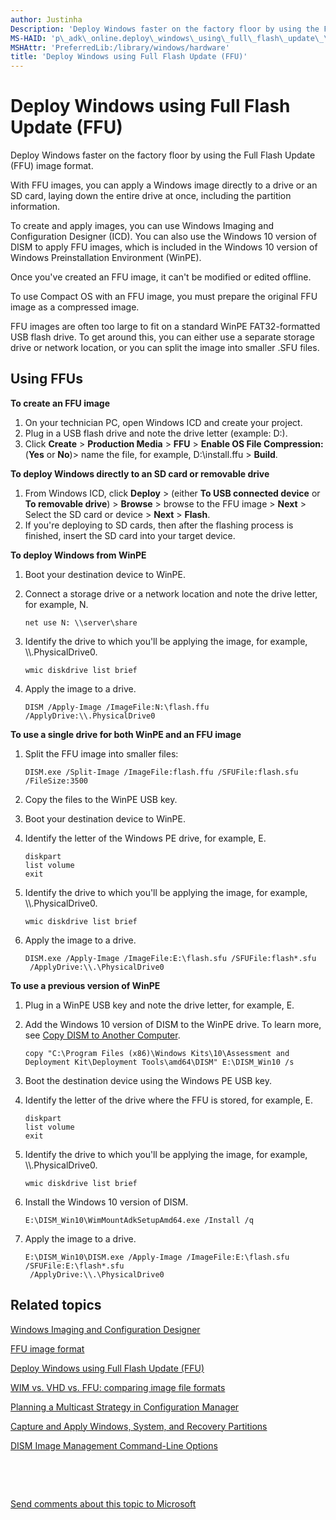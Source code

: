 ```yaml
---
author: Justinha
Description: 'Deploy Windows faster on the factory floor by using the Full Flash Update (FFU) image format.'
MS-HAID: 'p\_adk\_online.deploy\_windows\_using\_full\_flash\_update\_\_ffu\_'
MSHAttr: 'PreferredLib:/library/windows/hardware'
title: 'Deploy Windows using Full Flash Update (FFU)'
---
```


# Deploy Windows using Full Flash Update (FFU)


Deploy Windows faster on the factory floor by using the Full Flash Update (FFU) image format.

With FFU images, you can apply a Windows image directly to a drive or an SD card, laying down the entire drive at once, including the partition information.

To create and apply images, you can use Windows Imaging and Configuration Designer (ICD). You can also use the Windows 10 version of DISM to apply FFU images, which is included in the Windows 10 version of Windows Preinstallation Environment (WinPE).

Once you've created an FFU image, it can't be modified or edited offline.

To use Compact OS with an FFU image, you must prepare the original FFU image as a compressed image.

FFU images are often too large to fit on a standard WinPE FAT32-formatted USB flash drive. To get around this, you can either use a separate storage drive or network location, or you can split the image into smaller .SFU files.

## <span id="Using___FFUs"></span><span id="using___ffus"></span><span id="USING___FFUS"></span>Using FFUs


**To create an FFU image**

1.  On your technician PC, open Windows ICD and create your project.
2.  Plug in a USB flash drive and note the drive letter (example: D:).
3.  Click **Create** &gt; **Production Media** &gt; **FFU** &gt; **Enable OS File Compression:** (**Yes** or **No**)&gt; name the file, for example, D:\\install.ffu &gt; **Build**.

**To deploy Windows directly to an SD card or removable drive**

1.  From Windows ICD, click **Deploy** &gt; (either **To USB connected device** or **To removable drive**) &gt; **Browse** &gt; browse to the FFU image &gt; **Next** &gt; Select the SD card or device &gt; **Next** &gt; **Flash**.
2.  If you're deploying to SD cards, then after the flashing process is finished, insert the SD card into your target device.

**To deploy Windows from WinPE**

1.  Boot your destination device to WinPE.
2.  Connect a storage drive or a network location and note the drive letter, for example, N.

    ``` syntax
    net use N: \\server\share
    ```

3.  Identify the drive to which you'll be applying the image, for example, \\\\.PhysicalDrive0.

    ``` syntax
    wmic diskdrive list brief
    ```

4.  Apply the image to a drive.

    ``` syntax
    DISM /Apply-Image /ImageFile:N:\flash.ffu /ApplyDrive:\\.PhysicalDrive0
    ```

**To use a single drive for both WinPE and an FFU image**

1.  Split the FFU image into smaller files:

    ``` syntax
    DISM.exe /Split-Image /ImageFile:flash.ffu /SFUFile:flash.sfu /FileSize:3500
    ```

2.  Copy the files to the WinPE USB key.
3.  Boot your destination device to WinPE.
4.  Identify the letter of the Windows PE drive, for example, E.

    ``` syntax
    diskpart
    list volume
    exit
    ```

5.  Identify the drive to which you'll be applying the image, for example, \\\\.PhysicalDrive0.

    ``` syntax
    wmic diskdrive list brief
    ```

6.  Apply the image to a drive.

    ``` syntax
    DISM.exe /Apply-Image /ImageFile:E:\flash.sfu /SFUFile:flash*.sfu
     /ApplyDrive:\\.\PhysicalDrive0
    ```

**To use a previous version of WinPE**

1.  Plug in a WinPE USB key and note the drive letter, for example, E.
2.  Add the Windows 10 version of DISM to the WinPE drive. To learn more, see [Copy DISM to Another Computer](copy-dism-to-another-computer.md).

    ``` syntax
    copy "C:\Program Files (x86)\Windows Kits\10\Assessment and Deployment Kit\Deployment Tools\amd64\DISM" E:\DISM_Win10 /s
    ```

3.  Boot the destination device using the Windows PE USB key.
4.  Identify the letter of the drive where the FFU is stored, for example, E.

    ``` syntax
    diskpart
    list volume
    exit
    ```

5.  Identify the drive to which you'll be applying the image, for example, \\\\.PhysicalDrive0.

    ``` syntax
    wmic diskdrive list brief
    ```

6.  Install the Windows 10 version of DISM.

    ``` syntax
    E:\DISM_Win10\WimMountAdkSetupAmd64.exe /Install /q
    ```

7.  Apply the image to a drive.

    ``` syntax
    E:\DISM_Win10\DISM.exe /Apply-Image /ImageFile:E:\flash.sfu /SFUFile:E:\flash*.sfu
     /ApplyDrive:\\.\PhysicalDrive0
    ```

## <span id="related_topics"></span>Related topics


[Windows Imaging and Configuration Designer](https://msdn.microsoft.com/library/windows/hardware/dn916113)

[FFU image format](p_phManuRetail.ffu_image_format)

[Deploy Windows using Full Flash Update (FFU)](deploy-windows-using-full-flash-update--ffu.md)

[WIM vs. VHD vs. FFU: comparing image file formats](wim-vs-ffu-image-file-formats.md)

[Planning a Multicast Strategy in Configuration Manager](http://go.microsoft.com/fwlink/?LinkId=286313)

[Capture and Apply Windows, System, and Recovery Partitions](capture-and-apply-windows-system-and-recovery-partitions.md)

[DISM Image Management Command-Line Options](dism-image-management-command-line-options-s14.md)

 

 

[Send comments about this topic to Microsoft](mailto:wsddocfb@microsoft.com?subject=Documentation%20feedback%20%5Bp_adk_online\p_adk_online%5D:%20Deploy%20Windows%20using%20Full%20Flash%20Update%20%28FFU%29%20%20RELEASE:%20%284/11/2016%29&body=%0A%0APRIVACY%20STATEMENT%0A%0AWe%20use%20your%20feedback%20to%20improve%20the%20documentation.%20We%20don't%20use%20your%20email%20address%20for%20any%20other%20purpose,%20and%20we'll%20remove%20your%20email%20address%20from%20our%20system%20after%20the%20issue%20that%20you're%20reporting%20is%20fixed.%20While%20we're%20working%20to%20fix%20this%20issue,%20we%20might%20send%20you%20an%20email%20message%20to%20ask%20for%20more%20info.%20Later,%20we%20might%20also%20send%20you%20an%20email%20message%20to%20let%20you%20know%20that%20we've%20addressed%20your%20feedback.%0A%0AFor%20more%20info%20about%20Microsoft's%20privacy%20policy,%20see%20http://privacy.microsoft.com/default.aspx. "Send comments about this topic to Microsoft")




